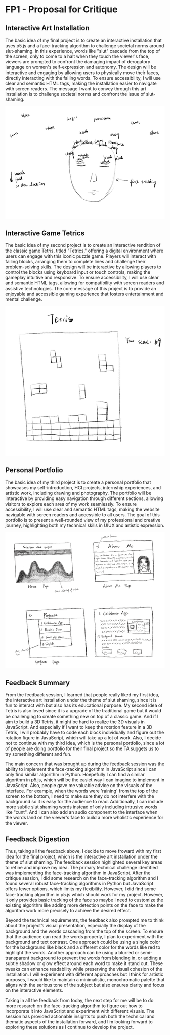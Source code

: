 # FP1 - Proposal for Critique

## Interactive Art Installation

The basic idea of my final project is to create an interactive installation that uses p5.js and a face-tracking algorithm to challenge societal norms around slut-shaming. In this experience, words like "slut" cascade from the top of the screen, only to come to a halt when they touch the viewer's face, viewers are prompted to confront the damaging impact of derogatory language on women's self-expression and autonomy. The design will be interactive and engaging by allowing users to physically move their faces, directly interacting with the falling words. To ensure accessibility, I will use clear and semantic HTML tags, making the installation easier to navigate with screen readers. The message I want to convey through this art installation is to challenge societal norms and confront the issue of slut-shaming. 

![Local Image](images/idea1.png)

## Interactive Game Tetrics

The basic idea of my second project is to create an interactive rendition of the classic game Tetris, titled "Tetrics," offering a digital environment where users can engage with this iconic puzzle game. Players will interact with falling blocks, arranging them to complete lines and challenge their problem-solving skills. The design will be interactive by allowing players to control the blocks using keyboard input or touch controls, making the gameplay intuitive and responsive. To ensure accessibility, I will use clear and semantic HTML tags, allowing for compatibility with screen readers and assistive technologies. The core message of this project is to provide an enjoyable and accessible gaming experience that fosters entertainment and mental challenge.

![Local Image](images/idea2.png)


## Personal Portfolio

The basic idea of my third project is to create a personal portfolio that showcases my self-introduction, HCI projects, internship experiences, and artistic work, including drawing and photography. The portfolio will be interactive by providing easy navigation through different sections, allowing visitors to explore each area of my work seamlessly. To ensure accessibility, I will use clear and semantic HTML tags, making the website navigable with screen readers and accessible to all users. The goal of this portfolio is to present a well-rounded view of my professional and creative journey, highlighting both my technical skills in UIUX and artistic expression.

![Local Image](images/idea3.png)

## Feedback Summary

From the feedback session, I learned that people really liked my first idea, the interactive art installation under the theme of slut shaming, since it is fun to interact with but also has its educational purpose. My second idea of Tetris is also loved since it is a upgrade of the traditional game but it would be challenging to create something new on top of a classic game. And if I aim to build a 3D Tetris, it might be hard to realize the 3D visuals in JavaScript. And especially if I want to keep the rotation feature in a 3D Tetris, I will probably have to code each block individually and figure out the rotation figure in JavaScript, which will take up a lot of work. Also, I decide not to continue with my third idea, which is the personal portfolio, since a lot of people are doing portfolio for their final project so the TA suggets us to try something different and fun. 

The main concern that was brought up during the feedback session was the ability to implement the face-tracking algorithm in JavaScript since I can only find similar algorithm in Python. Hoepefully I can find a similar algorithm in p5.js, which will be the easiet way I can imagine to implement in JavaScript. Also, people gave me valuable advice on the visuals of the interface. For example, when the words were 'raining' from the top of the screen to the bottom, I need to make sure they do not interfere with the background so it is easy for the audience to read. Additionally, I can include more subtle slut shaming words instead of only including intrusive words like "cunt". And I can also add an audio component to the interface when the words land on the viewer's face to build a more wholistic experience for the viewer. 

## Feedback Digestion

Thus, taking all the feedback above, I decide to move froward with my first idea for the final project, which is the interactive art installation under the theme of slut shaming. The feedback session highlighted several key areas to refine and improve my idea. The primary technical challenge identified was implementing the face-tracking algorithm in JavaScript. After the critique session, I did some research on the face-tracking algorithm and I found several robust face-tracking algorithms in Python but JavaScript offers fewer options, which limits my flexibility. However, I did find some face-tracking algorithm in p5.js which should work for my project. However, it only provides basic tracking of the face so maybe I need to customize the existing algorithm like adding more detection points on the face to make the algorithm work more precisely to achieve the desired effect.

Beyond the technical requirements, the feedback also prompted me to think about the project’s visual presentation, especially the display of the background and the words cascading from the top of the screen. To ensure that the audience can read the words properly, I plan to experiment with the background and text contrast. One approach could be using a single color for the background like black and a different color for the words like red to highlight the words. Another approach can be using a blurred or semi-transparent background to prevent the words from blending in, or adding a subtle shadow or glow effect around each word to make it stand out. These tweaks can enhance readability while preserving the visual cohesion of the installation. I will experiment with different approaches but I think for artistic purposes, I would like to maintain a minimalistic, monochromatic palette that aligns with the serious tone of the subject but also ensures clarity and focus on the interactive elements.

Taking in all the feedback from today, the next step for me will be to do more research on the face-tracking algorithm to figure out how to incorporate it into JavaScript and experiment with different visuals. The session has provided actionable insights to push both the technical and thematic aspects of the installation forward, and I’m looking forward to exploring these solutions as I continue to develop the project.